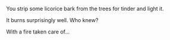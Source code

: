 You strip some licorice bark from the trees for tinder and light it.

It burns surprisingly well. Who knew?

With a fire taken care of...